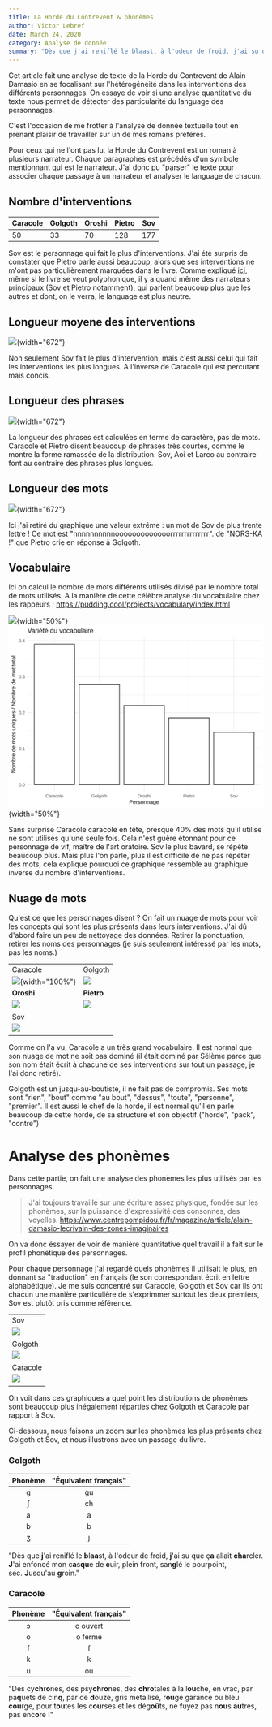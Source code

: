 ```yaml
---
title: La Horde du Contrevent & phonèmes
author: Victor Lebref
date: March 24, 2020
category: Analyse de donnée
summary: "Dès que j'ai reniflé le blaast, à l'odeur de froid, j'ai su que ça allait charcler..."
---
```


Cet article fait une analyse de texte de la Horde du Contrevent de Alain Damasio en se focalisant sur l'hétérogénéité dans les interventions des différents personnages. On essaye de voir si une analyse quantitative du texte nous permet de détecter des particularité du language des personnages.

C'est l'occasion de me frotter à l'analyse de donnée textuelle tout en prenant plaisir de travailler sur un de mes romans préférés.

Pour ceux qui ne l'ont pas lu, la Horde du Contrevent est un roman à plusieurs narrateur. Chaque paragraphes est précédés d'un symbole mentionnant qui est le narrateur. J'ai donc pu "parser" le texte pour associer chaque passage à un narrateur et analyser le language de chacun. 

## Nombre d'interventions


|Caracole |Golgoth  |Oroshi |Pietro  | Sov |
|---------|---------|--------|--------|--------|
|      50 |     33  |    70  |    128 |     177|

Sov est le personnage qui fait le plus d'interventions. J'ai été surpris de constater que Pietro parle aussi beaucoup, alors que ses interventions ne m'ont pas particulièrement marquées dans le livre. 
Comme expliqué [ici](https://blogs.mediapart.fr/raphadasilva/blog/181117/la-horde-du-contrevent-un-aller-retour-eprouvant), même si le livre se veut polyphonique, il y a quand même des narrateurs principaux (Sov et Pietro notamment), qui parlent beaucoup plus que les autres et dont, on le verra, le language est plus neutre.


## Longueur moyene des interventions

![]({attach}media/928b675bccb7980b6c6a3d6c727f8e8e014a9330.svgz){width="672"}

Non seulement Sov fait le plus d'intervention, mais c'est aussi celui qui fait les interventions les plus longues. A l'inverse de Caracole qui est percutant mais concis.


## Longueur des phrases

![]({attach}media/4e6e211aa491174f53336f63878282901ef879da.svgz){width="672"}

La longueur des phrases est calculées en terme de caractère, pas de mots. Caracole et Pietro disent beaucoup de phrases très courtes, comme le montre la forme ramassée de la distribution. Sov, Aoi et Larco au contraire font au contraire des phrases plus longues.


## Longueur des mots

![]({attach}media/792501f505c2ab8a624ac728dd5c1d01aea90d2e.svgz){width="672"}

Ici j'ai retiré du graphique une valeur extrême : un mot de Sov de plus trente lettre ! Ce mot est "nnnnnnnnnnooooooooooooorrrrrrrrrrrrrr". de "NORS-KA !" que Pietro crie en réponse à Golgoth.


## Vocabulaire

Ici on calcul le nombre de mots différents utilisés divisé par le nombre total de mots utilisés. A la manière de cette célèbre analyse du vocabulaire chez les rappeurs : <https://pudding.cool/projects/vocabulary/index.html>

![]({attach}media/455096fda0928da9b3bb44e130e864b1574c431a.svgz){width="50%"}![](media/a1076810a02c85c8ad6d07165222cc2a8050ec02.svgz){width="50%"}

Sans surprise Caracole caracole en tête, presque 40% des mots qu'il utilise ne sont utilisés qu'une seule fois. Cela n'est guère étonnant pour ce personnage de vif, maître de l'art oratoire. Sov le plus bavard, se répète beaucoup plus. Mais plus l'on parle, plus il est difficile de ne pas répéter des mots, cela explique pourquoi ce graphique ressemble au graphique inverse du nombre d'interventions.


## Nuage de mots

Qu'est ce que les personnages disent ? On fait un nuage de mots pour voir les concepts qui sont les plus présents dans leurs interventions. 
J'ai dû d'abord faire un peu de nettoyage des données. Retirer la ponctuation, retirer les noms des personnages (je suis seulement intéressé par les mots, pas les noms.)

|||
|---|---|
|Caracole|Golgoth|
|![]({attach}media/75a651f4503e1b93c4e750e2e7239d31ca06732f.png){width="100%"}|![]({attach}media/66a73f5731a98695f9c8f893f8714b67b30b2ec1.png)|
|**Oroshi**|**Pietro**|
|![]({attach}media/7eb158aad950bd19eb8618d5b59399964f3337b4.png)|![]({attach}media/b71fd331c415ff29aacecf53f033befb8bfc60ae.png)|
|Sov||
|![]({attach}media/947ce0e3d893fa01713785ae082b9d9f54f504b6.png)|



Comme on l'a vu, Caracole a un très grand vocabulaire. Il est normal que son nuage de mot ne soit pas dominé (il était dominé par Sélème parce que son nom était écrit à chacune de ses interventions sur tout un passage, je l'ai donc
retiré). 

Golgoth est un jusqu-au-boutiste, il ne fait pas de compromis. Ses mots sont "rien", "bout" comme "au bout", "dessus", "toute", "personne", "premier". Il est aussi le chef de la horde, il est normal qu'il en parle beaucoup de cette horde, de sa structure et son objectif ("horde", "pack", "contre")

# Analyse des phonèmes

Dans cette partie, on fait une analyse des phonèmes les plus utilisés par les personnages.

> J'ai toujours travaillé sur une écriture assez physique, fondée sur les phonèmes, sur la puissance d'expressivité des consonnes, des voyelles.
<https://www.centrepompidou.fr/fr/magazine/article/alain-damasio-lecrivain-des-zones-imaginaires>

On va donc éssayer de voir de manière quantitative quel travail il a fait sur le profil phonétique des personnages.

Pour chaque personnage j'ai regardé quels phonèmes il utilisait le plus, en donnant sa "traduction" en français (le son correspondant écrit en lettre alphabétique). Je me suis concentré sur Caracole, Golgoth et Sov car ils ont chacun une manière particulière de s'exprimmer surtout les deux premiers, Sov est plutôt pris comme référence.

||
|---|
|Sov|
|![]({attach}media/92dac954ad0fb8e2d3889cb0f59ef1e59aa399a2.svgz)|
|Golgoth|
|![]({attach}media/19876c5db2b4b498a75fe27727259415ea34cfe7.svgz)|
|Caracole|
|![]({attach}media/cc927cfcb5bdab77b0cd4c5fe93bc4bf73e027d7.svgz)|


On voit dans ces graphiques a quel point les distributions de phonèmes sont beaucoup plus inégalement réparties chez Golgoth et Caracole par rapport à Sov. 

Ci-dessous, nous faisons un zoom sur les phonèmes les plus présents chez Golgoth et Sov, et nous illustrons avec un passage du livre. 

### Golgoth

|Phonème  |"Équivalent français"  |
|:-------:|:---------------------:|
|ɡ        |gu                     |
|ʃ        |ch                     |    
|a        |a                      |
|b        |b                      |
|ʒ        |j                      |

"Dès que **j**'ai reniflé le **b**l**aa**st, à l'odeur de froid, **j**'ai su que ç**a** allait **cha**rcler. **J**'ai enfoncé mon c**a**s**qu**e de **c**uir, plein front, san**g**lé le pourpoint, sec. **J**usqu'au **g**roin."


### Caracole


|Phonème  |"Équivalent français"  |
|:-------:|:---------------------:|
|ɔ        |o ouvert               |
|o        |o fermé                |
|f        |f                      |
|k        |k                      |
|u        |ou                     |

"Des cy**ch**r**o**nes, des psy**ch**r**o**nes, des **ch**r**o**tales à la l**ou**che, en vrac, par pa**q**uets de cin**q**, par de **d**ouze, gris métallisé, r**ou**ge garance ou bleu **cou**rge, pour t**ou**tes les c**ou**rses et les dég**oû**ts, ne **f**uyez pas n**ou**s **au**tres, pas enc**o**re !"
